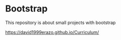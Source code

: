 # Bootstrap
This repository is about small projects with bootstrap

https://david1999erazo.github.io/Curriculum/

